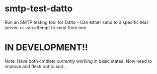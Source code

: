 # smtp-test-datto
 Run an SMTP testing tool for Datto - Can either send to a specific Mail server, or can attempt to send from one

# IN DEVELOPMENT!!

 Note: Have both cmdlets currently working in basic states. Now need to improve and flesh out to suit...
